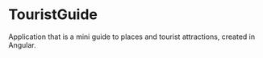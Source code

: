 # TouristGuide
Application that is a mini guide to places and tourist attractions, created in Angular.

